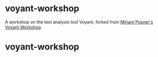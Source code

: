 # voyant-workshop
A workshop on the text analysis tool Voyant, forked from [Miriam Posner's Voyant Workshop](https://github.com/miriamposner/voyant-workshop).
# voyant-workshop
